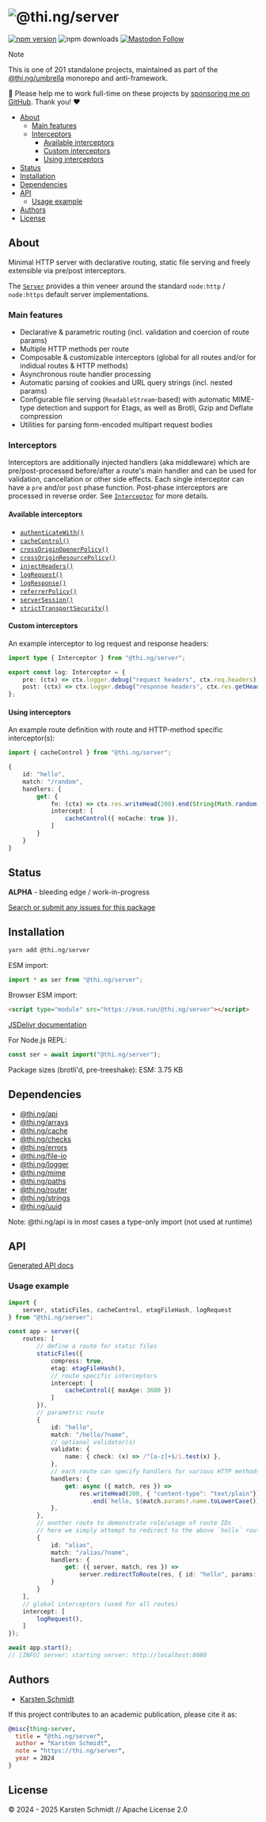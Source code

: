 <!-- This file is generated - DO NOT EDIT! -->
<!-- Please see: https://github.com/thi-ng/umbrella/blob/develop/CONTRIBUTING.md#changes-to-readme-files -->
# ![@thi.ng/server](https://media.thi.ng/umbrella/banners-20230807/thing-server.svg?ab80455e)

[![npm version](https://img.shields.io/npm/v/@thi.ng/server.svg)](https://www.npmjs.com/package/@thi.ng/server)
![npm downloads](https://img.shields.io/npm/dm/@thi.ng/server.svg)
[![Mastodon Follow](https://img.shields.io/mastodon/follow/109331703950160316?domain=https%3A%2F%2Fmastodon.thi.ng&style=social)](https://mastodon.thi.ng/@toxi)

> [!NOTE]
> This is one of 201 standalone projects, maintained as part
> of the [@thi.ng/umbrella](https://github.com/thi-ng/umbrella/) monorepo
> and anti-framework.
>
> 🚀 Please help me to work full-time on these projects by [sponsoring me on
> GitHub](https://github.com/sponsors/postspectacular). Thank you! ❤️

- [About](#about)
  - [Main features](#main-features)
  - [Interceptors](#interceptors)
    - [Available interceptors](#available-interceptors)
    - [Custom interceptors](#custom-interceptors)
    - [Using interceptors](#using-interceptors)
- [Status](#status)
- [Installation](#installation)
- [Dependencies](#dependencies)
- [API](#api)
  - [Usage example](#usage-example)
- [Authors](#authors)
- [License](#license)

## About

Minimal HTTP server with declarative routing, static file serving and freely extensible via pre/post interceptors.

The [`Server`](https://docs.thi.ng/umbrella/server/classes/Server.html) provides
a thin veneer around the standard `node:http` / `node:https` default server
implementations.

### Main features

- Declarative & parametric routing (incl. validation and coercion of route
params)
- Multiple HTTP methods per route
- Composable & customizable interceptors (global for all routes and/or for
  indidual routes & HTTP methods)
- Asynchronous route handler processing
- Automatic parsing of cookies and URL query strings (incl. nested params)
- Configurable file serving (`ReadableStream`-based) with automatic MIME-type
detection and support for Etags, as well as Brotli, Gzip and Deflate compression
- Utilities for parsing form-encoded multipart request bodies

### Interceptors

Interceptors are additionally injected handlers (aka middleware) which are
pre/post-processed before/after a route's main handler and can be used for
validation, cancellation or other side effects. Each single interceptor can have
a `pre` and/or `post` phase function. Post-phase interceptors are processed in
reverse order. See
[`Interceptor`](https://docs.thi.ng/umbrella/server/interfaces/Interceptor.html)
for more details.

#### Available interceptors

- [`authenticateWith()`](https://docs.thi.ng/umbrella/server/functions/authenticateWith.html)
- [`cacheControl()`](https://docs.thi.ng/umbrella/server/functions/cacheControl.html)
- [`crossOriginOpenerPolicy()`](https://docs.thi.ng/umbrella/server/functions/crossOriginOpenerPolicy.html)
- [`crossOriginResourcePolicy()`](https://docs.thi.ng/umbrella/server/functions/crossOriginResourcePolicy.html)
- [`injectHeaders()`](https://docs.thi.ng/umbrella/server/functions/injectHeaders.html)
- [`logRequest()`](https://docs.thi.ng/umbrella/server/functions/logRequest.html)
- [`logResponse()`](https://docs.thi.ng/umbrella/server/functions/logResponse.html)
- [`referrerPolicy()`](https://docs.thi.ng/umbrella/server/functions/referrerPolicy.html)
- [`serverSession()`](https://docs.thi.ng/umbrella/server/functions/serverSession.html)
- [`strictTransportSecurity()`](https://docs.thi.ng/umbrella/server/functions/strictTransportSecurity.html)

#### Custom interceptors

An example interceptor to log request and response headers:

```ts
import type { Interceptor } from "@thi.ng/server";

export const log: Interceptor = {
    pre: (ctx) => ctx.logger.debug("request headers", ctx.req.headers),
    post: (ctx) => ctx.logger.debug("response headers", ctx.res.getHeaders()),
};
```

#### Using interceptors

An example route definition with route and HTTP-method specific interceptor(s):

```ts
import { cacheControl } from "@thi.ng/server";

{
    id: "hello",
    match: "/random",
    handlers: {
        get: {
            fn: (ctx) => ctx.res.writeHead(200).end(String(Math.random())),
            intercept: [
                cacheControl({ noCache: true }),
            ]
        }
    }
}
```

## Status

**ALPHA** - bleeding edge / work-in-progress

[Search or submit any issues for this package](https://github.com/thi-ng/umbrella/issues?q=%5Bserver%5D+in%3Atitle)

## Installation

```bash
yarn add @thi.ng/server
```

ESM import:

```ts
import * as ser from "@thi.ng/server";
```

Browser ESM import:

```html
<script type="module" src="https://esm.run/@thi.ng/server"></script>
```

[JSDelivr documentation](https://www.jsdelivr.com/)

For Node.js REPL:

```js
const ser = await import("@thi.ng/server");
```

Package sizes (brotli'd, pre-treeshake): ESM: 3.75 KB

## Dependencies

- [@thi.ng/api](https://github.com/thi-ng/umbrella/tree/develop/packages/api)
- [@thi.ng/arrays](https://github.com/thi-ng/umbrella/tree/develop/packages/arrays)
- [@thi.ng/cache](https://github.com/thi-ng/umbrella/tree/develop/packages/cache)
- [@thi.ng/checks](https://github.com/thi-ng/umbrella/tree/develop/packages/checks)
- [@thi.ng/errors](https://github.com/thi-ng/umbrella/tree/develop/packages/errors)
- [@thi.ng/file-io](https://github.com/thi-ng/umbrella/tree/develop/packages/file-io)
- [@thi.ng/logger](https://github.com/thi-ng/umbrella/tree/develop/packages/logger)
- [@thi.ng/mime](https://github.com/thi-ng/umbrella/tree/develop/packages/mime)
- [@thi.ng/paths](https://github.com/thi-ng/umbrella/tree/develop/packages/paths)
- [@thi.ng/router](https://github.com/thi-ng/umbrella/tree/develop/packages/router)
- [@thi.ng/strings](https://github.com/thi-ng/umbrella/tree/develop/packages/strings)
- [@thi.ng/uuid](https://github.com/thi-ng/umbrella/tree/develop/packages/uuid)

Note: @thi.ng/api is in _most_ cases a type-only import (not used at runtime)

## API

[Generated API docs](https://docs.thi.ng/umbrella/server/)

### Usage example

```ts tangle:export/readme-hello.ts
import {
    server, staticFiles, cacheControl, etagFileHash, logRequest
} from "@thi.ng/server";

const app = server({
    routes: [
        // define a route for static files
        staticFiles({
            compress: true,
            etag: etagFileHash(),
            // route specific interceptors
            intercept: [
                cacheControl({ maxAge: 3600 })
            ]
        }),
        // parametric route
        {
            id: "hello",
            match: "/hello/?name",
            // optional validator(s)
            validate: {
                name: { check: (x) => /^[a-z]+$/i.test(x) },
            },
            // each route can specify handlers for various HTTP methods
            handlers: {
                get: async ({ match, res }) =>
                    res.writeHead(200, { "content-type": "text/plain"})
                       .end(`hello, ${match.params!.name.toLowerCase()}!`)
            },
        },
        // another route to demonstrate role/usage of route IDs
        // here we simply attempt to redirect to the above `hello` route
        {
            id: "alias",
            match: "/alias/?name",
            handlers: {
                get: ({ server, match, res }) =>
                    server.redirectToRoute(res, { id: "hello", params: match.params })
            }
        }
    ],
    // global interceptors (used for all routes)
    intercept: [
        logRequest(),
    ]
});

await app.start();
// [INFO] server: starting server: http://localhost:8080
```

## Authors

- [Karsten Schmidt](https://thi.ng)

If this project contributes to an academic publication, please cite it as:

```bibtex
@misc{thing-server,
  title = "@thi.ng/server",
  author = "Karsten Schmidt",
  note = "https://thi.ng/server",
  year = 2024
}
```

## License

&copy; 2024 - 2025 Karsten Schmidt // Apache License 2.0
